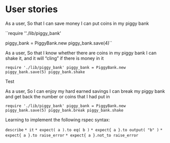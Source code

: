 # User stories

As a user,
So that I can save money
I can put coins in my piggy bank

``require ''./lib/piggy_bank'

piggy_bank = PiggyBank.new
piggy_bank.save(4)``



As a user,
So that I know whether there are coins in my piggy bank
I can shake it, and it will “cling” if there is money in it

``require './lib/piggy_bank'
piggy_bank = PiggyBank.new
piggy_bank.save(5)
piggy_bank.shake``

Test

As a user,
So I can enjoy my hard earned savings
I can break my piggy bank and get back the number or coins that I had put in

``require './lib/piggy_bank'
piggy_bank = PiggyBank.new
piggy_bank.save(5)
piggy_bank.break
piggy_bank.shake ``


Learning to implement the following rspec syntax:

`describe`
`* it`
`* expect( a ).to eq( b )`
`* expect{ a }.to output( "b" )`
`* expect{ a }.to raise_error`
`* expect{ a }.not_to raise_error`
